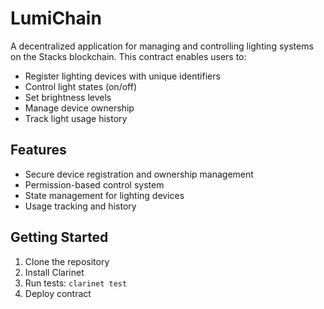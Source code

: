 # LumiChain

A decentralized application for managing and controlling lighting systems on the Stacks blockchain. This contract enables users to:

- Register lighting devices with unique identifiers
- Control light states (on/off)
- Set brightness levels 
- Manage device ownership
- Track light usage history

## Features

- Secure device registration and ownership management
- Permission-based control system
- State management for lighting devices
- Usage tracking and history

## Getting Started

1. Clone the repository
2. Install Clarinet
3. Run tests: `clarinet test`
4. Deploy contract
